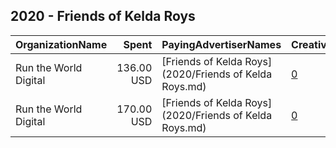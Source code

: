 ## 2020 - Friends of Kelda Roys 
|OrganizationName|Spent|PayingAdvertiserNames|CreativeUrls|Impressions|Genders|AgeBrackets|CountryCodes|BillingAddresses|CandidateBallotInformation|
|:---|---:|:---|:---|---:|:---|:---|:---|:---|:---|
|Run the World Digital|136.00 USD|[Friends of Kelda Roys](2020/Friends of Kelda Roys.md)|[0](https://www.snap.com/political-ads/asset/aae9fbb470d3dd7e4f26b96bb88d698a13c5de567449955fe9734261e840195a?mediaType=mp4)|19,009|FEMALE|35+|united states|"1324 Spaight St,Madison,53703,US"|Kelda Roys|
|Run the World Digital|170.00 USD|[Friends of Kelda Roys](2020/Friends of Kelda Roys.md)|[0](https://www.snap.com/political-ads/asset/aae9fbb470d3dd7e4f26b96bb88d698a13c5de567449955fe9734261e840195a?mediaType=mp4)|23,342|FEMALE|35+|united states|"1324 Spaight St,Madison,53703,US"|Kelda Roys|
